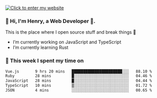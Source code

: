 [![Click to enter my website](https://github.com/zh30/zh30/assets/7930156/bb82b0df-3fb8-4136-8522-734cd2b27f6a)](https://blog.zhanghe.dev) 

### 👋 Hi, I'm Henry, a Web Developer 🚀.

This is the place where I open source stuff and break things :rofl:

- I’m currently working on JavaScript and TypeScript
- I’m currently learning Rust

### 💪 This week I spent my time on

<!--START_SECTION:waka-->

```txt
Vue.js       9 hrs 20 mins   ██████████████████████░░░   88.10 %
Ruby         28 mins         █░░░░░░░░░░░░░░░░░░░░░░░░   04.46 %
JavaScript   28 mins         █░░░░░░░░░░░░░░░░░░░░░░░░   04.44 %
TypeScript   10 mins         ▒░░░░░░░░░░░░░░░░░░░░░░░░   01.72 %
JSON         4 mins          ░░░░░░░░░░░░░░░░░░░░░░░░░   00.65 %
```

<!--END_SECTION:waka-->
